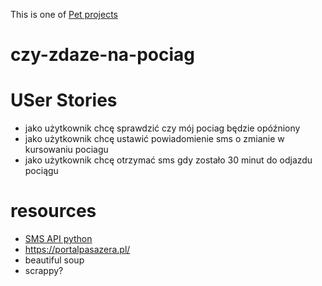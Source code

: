 This is one of [Pet projects](https://github.com/maciejjankowski/learn-to-code/wiki/Pet-projects)
# czy-zdaze-na-pociag




# USer Stories

* jako użytkownik chcę sprawdzić czy mój pociag będzie opóźniony
* jako użytkownik chcę ustawić powiadomienie sms o zmianie w kursowaniu pociagu
* jako użytkownik chcę otrzymać sms gdy zostało 30 minut do odjazdu pociągu


# resources
* [SMS API python](https://github.com/smsapi/smsapi-python-client)
* https://portalpasazera.pl/
* beautiful soup
* scrappy?
